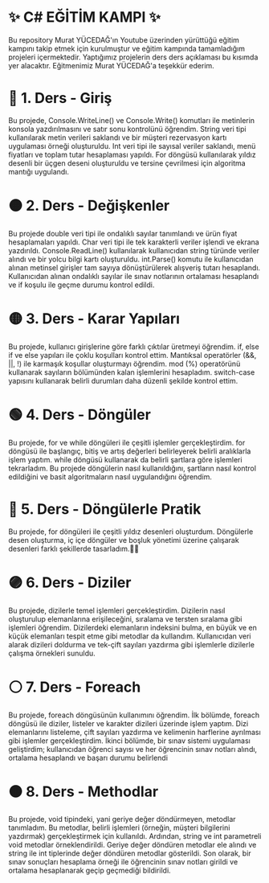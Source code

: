 #                                ✨  C# EĞİTİM KAMPI ✨
 Bu repository Murat YÜCEDAĞ'ın Youtube üzerinden yürüttüğü eğitim kampını takip etmek için kurulmuştur ve eğitim kampında tamamladığım projeleri içermektedir. Yaptığımız projelerin ders ders açıklaması bu kısımda yer alacaktır. Eğitmenimiz Murat YÜCEDAĞ'a teşekkür ederim.

# 🔴 1. Ders - Giriş

Bu projede, Console.WriteLine() ve Console.Write() komutları ile metinlerin konsola yazdırılmasını ve satır sonu kontrolünü öğrendim. String veri tipi kullanılarak metin verileri saklandı ve bir müşteri rezervasyon kartı uygulaması örneği oluşturuldu. Int veri tipi ile sayısal veriler saklandı, menü fiyatları ve toplam tutar hesaplaması yapıldı. For döngüsü kullanılarak yıldız desenli bir üçgen deseni oluşturuldu ve tersine çevrilmesi için algoritma mantığı uygulandı.

# 🟠 2. Ders - Değişkenler 

Bu projede double veri tipi ile ondalıklı sayılar tanımlandı ve ürün fiyat hesaplamaları yapıldı. Char veri tipi ile tek karakterli veriler işlendi ve ekrana yazdırıldı. Console.ReadLine() kullanılarak kullanıcıdan string türünde veriler alındı ve bir yolcu bilgi kartı oluşturuldu. int.Parse() komutu ile kullanıcıdan alınan metinsel girişler tam sayıya dönüştürülerek alışveriş tutarı hesaplandı. Kullanıcıdan alınan ondalıklı sayılar ile sınav notlarının ortalaması hesaplandı ve if koşulu ile geçme durumu kontrol edildi.

# 🟡 3. Ders - Karar Yapıları

Bu projede, kullanıcı girişlerine göre farklı çıktılar üretmeyi öğrendim. if, else if ve else yapıları ile çoklu koşulları kontrol ettim. Mantıksal operatörler (&&, ||, !) ile karmaşık koşullar oluşturmayı öğrendim. mod (%) operatörünü kullanarak sayıların bölümünden kalan işlemlerini hesapladım. switch-case yapısını kullanarak belirli durumları daha düzenli şekilde kontrol ettim.

# 🟢 4. Ders - Döngüler 

Bu projede, for ve while döngüleri ile çeşitli işlemler gerçekleştirdim. for döngüsü ile başlangıç, bitiş ve artış değerleri belirleyerek belirli aralıklarla işlem yaptım. while döngüsü kullanarak da belirli şartlara göre işlemleri tekrarladım. Bu projede döngülerin nasıl kullanıldığını, şartların nasıl kontrol edildiğini ve basit algoritmaların nasıl uygulandığını öğrendim.

# 🔵 5. Ders - Döngülerle Pratik

Bu projede, for döngüleri ile çeşitli yıldız desenleri oluşturdum. Döngülerle desen oluşturma, iç içe döngüler ve boşluk yönetimi üzerine çalışarak desenleri farklı şekillerde tasarladım.🌟🌟

# 🟣 6. Ders - Diziler

Bu projede, dizilerle temel işlemleri gerçekleştirdim. Dizilerin nasıl oluşturulup elemanlarına erişileceğini, sıralama ve tersten sıralama gibi işlemleri öğrendim. Dizilerdeki elemanların indeksini bulma, en büyük ve en küçük elemanları tespit etme gibi metodlar da kullandım. Kullanıcıdan veri alarak dizileri doldurma ve tek-çift sayıları yazdırma gibi işlemlerle dizilerle çalışma örnekleri sunuldu.

# ⚪ 7. Ders - Foreach

Bu projede, foreach döngüsünün kullanımını öğrendim. İlk bölümde, foreach döngüsü ile diziler, listeler ve karakter dizileri üzerinde işlem yaptım. Dizi elemanlarını listeleme, çift sayıları yazdırma ve kelimenin harflerine ayrılması gibi işlemler gerçekleştirdim. İkinci bölümde, bir sınav sistemi uygulaması geliştirdim; kullanıcıdan öğrenci sayısı ve her öğrencinin sınav notları alındı, ortalama hesaplandı ve başarı durumu belirlendi

# 🟤 8. Ders - Methodlar 

Bu projede, void tipindeki, yani geriye değer döndürmeyen, metodlar tanımladım. Bu metodlar, belirli işlemleri (örneğin, müşteri bilgilerini yazdırmak) gerçekleştirmek için kullanıldı. Ardından, string ve int parametreli void metodlar örneklendirildi. Geriye değer döndüren metodlar ele alındı ve string ile int tiplerinde değer döndüren metodlar gösterildi. Son olarak, bir sınav sonuçları hesaplama örneği ile öğrencinin sınav notları girildi ve ortalama hesaplanarak geçip geçmediği bildirildi. 
